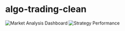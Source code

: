 # algo-trading-clean
![Market Analysis Dashboard](images/market_dashboard.png)
![Strategy Performance](images/performance_dashboard.png)
